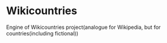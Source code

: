# Wikicountries
Engine of Wikicountries project(analogue for Wikipedia, but for countries(including fictional))
